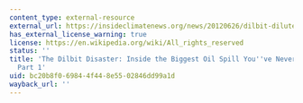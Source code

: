 ```yaml
---
content_type: external-resource
external_url: https://insideclimatenews.org/news/20120626/dilbit-diluted-bitumen-enbridge-kalamazoo-river-marshall-michigan-oil-spill-6b-pipeline-epa
has_external_license_warning: true
license: https://en.wikipedia.org/wiki/All_rights_reserved
status: ''
title: 'The Dilbit Disaster: Inside the Biggest Oil Spill You''ve Never Heard Of,
  Part 1'
uid: bc20b8f0-6984-4f44-8e55-02846dd99a1d
wayback_url: ''
---
```

